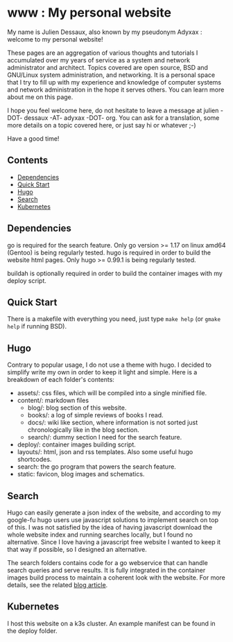 # www : My personal website

My name is Julien Dessaux, also known by my pseudonym Adyxax : welcome to my personal website!

These pages are an aggregation of various thoughts and tutorials I accumulated over my years of service as a system and network administrator and architect. Topics covered are open source, BSD and GNU/Linux system administration, and networking. It is a personal space that I try to fill up with my experience and knowledge of computer systems and network administration in the hope it serves others. You can learn more about me on this page.

I hope you feel welcome here, do not hesitate to leave a message at julien -DOT- dessaux -AT- adyxax -DOT- org. You can ask for a translation, some more details on a topic covered here, or just say hi or whatever ;-)

Have a good time!

## Contents

- [Dependencies](#dependencies)
- [Quick Start](#Quick-Start)
- [Hugo](#Hugo)
- [Search](#Search)
- [Kubernetes](#Kubernetes)

## Dependencies

go is required for the search feature. Only go version >= 1.17 on linux amd64 (Gentoo) is being regularly tested.
hugo is required in order to build the website html pages. Only hugo >= 0.99.1 is being regularly tested.

buildah is optionally required in order to build the container images with my deploy script.

## Quick Start

There is a makefile with everything you need, just type `make help` (or `gmake help` if running BSD).

## Hugo

Contrary to popular usage, I do not use a theme with hugo. I decided to simplify write my own in order to keep it light and simple. Here is a breakdown of each folder's contents:
- assets/: css files, which will be compiled into a single minified file.
- content/: markdown files
  - blog/: blog section of this website.
  - books/: a log of simple reviews of books I read.
  - docs/: wiki like section, where information is not sorted just chronologically like in the blog section.
  - search/: dummy section I need for the search feature.
- deploy/: container images building script.
- layouts/: html, json and rss templates. Also some useful hugo shortcodes.
- search: the go program that powers the search feature.
- static: favicon, blog images and schematics.

## Search

Hugo can easily generate a json index of the website, and according to my google-fu hugo users use javascript solutions to implement search on top of this. I was not satisfied by the idea of having javascript download the whole website index and running searches locally, but I found no alternative. Since I love having a javascript free website I wanted to keep it that way if possible, so I designed an alternative.

The search folders contains code for a go webservice that can handle search queries and serve results. It is fully integrated in the container images build process to maintain a coherent look with the website. For more details, see the related [blog article](https://www.adyxax.org/blog/2021/09/19/implementing-a-search-feature-for-my-hugo-static-website/).

## Kubernetes

I host this website on a k3s cluster. An example manifest can be found in the deploy folder.
